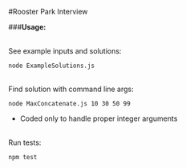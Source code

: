 #Rooster Park Interview

###**Usage:**

<br />
See example inputs and solutions:

`node ExampleSolutions.js`

<br />
Find solution with command line args:


`node MaxConcatenate.js 10 30 50 99`

- Coded only to handle proper integer arguments

<br />
Run tests:

`npm test`


